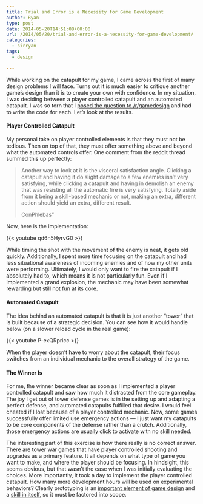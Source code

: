 ```yaml
---
title: Trial and Error is a Necessity for Game Development
author: Ryan
type: post
date: 2014-05-20T14:51:08+00:00
url: /2014/05/20/trial-and-error-is-a-necessity-for-game-development/
categories:
  - sirryan
tags:
  - design

---
```

While working on the catapult for my game, I came across the first of many design problems I will face. Turns out it is much easier to critique another game&#8217;s design than it is to create your own with confidence. In my situation, I was deciding between a player controlled catapult and an automated catapult. I was so torn that I <a href="http://www.reddit.com/r/gamedesign/comments/25eakp/when_is_player_control_no_longer_fun/" target="_blank">posed the question to /r/gamedesign</a> and had to write the code for each. Let&#8217;s look at the results.

<!--more-->

#### Player Controlled Catapult

My personal take on player controlled elements is that they must not be tedious. Then on top of that, they must offer something above and beyond what the automated controls offer. One comment from the reddit thread summed this up perfectly:

> Another way to look at it is the visceral satisfaction angle. Clicking a catapult and having it do slight damage to a few enemies isn&#8217;t very satisfying, while clicking a catapult and having in demolish an enemy that was resisting all the automatic fire is very satisfying. Totally aside from it being a skill-based mechanic or not, making an extra, different action should yield an extra, different result.
> 
> ConPhlebas&#8221;

Now, here is the implementation:

{{< youtube qd6n5HyrvG0 >}}

While timing the shot with the movement of the enemy is neat, it gets old quickly. Additionally, I spent more time focusing on the catapult and had less situational awareness of incoming enemies and of how my other units were performing. Ultimately, I would only want to fire the catapult if I absolutely had to, which means it is not particularly fun. Even if I implemented a grand explosion, the mechanic may have been somewhat rewarding but still not fun at its core.

#### Automated Catapult

The idea behind an automated catapult is that it is just another &#8220;tower&#8221; that is built because of a strategic decision. You can see how it would handle below (on a slower reload cycle in the real game):

{{< youtube P-exQRpricc >}}

When the player doesn&#8217;t have to worry about the catapult, their focus switches from an individual mechanic to the overall strategy of the game.

#### The Winner Is

For me, the winner became clear as soon as I implemented a player controlled catapult and saw how much it distracted from the core gameplay. The joy I get out of tower defense games is in the setting up and adapting a perfect defense, and automated catapults fulfilled that desire. I would feel cheated if I lost because of a player controlled mechanic. Now, some games successfully offer limited use emergency actions &#8212; I just want my catapults to be core components of the defense rather than a crutch. Additionally, those emergency actions are usually click to activate with no skill needed.

The interesting part of this exercise is how there really is no correct answer. There are tower war games that have player controlled shooting and upgrades as a primary feature. It all depends on what type of game you want to make, and where the player should be focusing. In hindsight, this seems obvious, but that wasn&#8217;t the case when I was initially evaluating the choices. More importantly, it took a day to implement the player controlled catapult. How many more development hours will be used on experimental behaviors? Clearly prototyping is an [important element of game design][1] and a [skill in itself][2], so it must be factored into scope.

 [1]: http://www.gamasutra.com/view/feature/179501/rapid_prototyping_tips_for_.php
 [2]: http://devmag.org.za/2014/01/08/rapid-game-prototyping-tips-for-programmers/